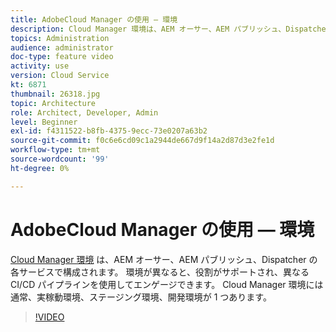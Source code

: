 ```yaml
---
title: AdobeCloud Manager の使用 — 環境
description: Cloud Manager 環境は、AEM オーサー、AEM パブリッシュ、Dispatcher の各サービスで構成されています。 環境が異なると、役割がサポートされ、異なる CI/CD パイプラインを使用してエンゲージできます。 Cloud Manager 環境には通常、実稼動環境、ステージング環境、開発環境が 1 つあります。
topics: Administration
audience: administrator
doc-type: feature video
activity: use
version: Cloud Service
kt: 6871
thumbnail: 26318.jpg
topic: Architecture
role: Architect, Developer, Admin
level: Beginner
exl-id: f4311522-b8fb-4375-9ecc-73e0207a63b2
source-git-commit: f0c6e6cd09c1a2944de667d9f14a2d87d3e2fe1d
workflow-type: tm+mt
source-wordcount: '99'
ht-degree: 0%

---
```


# AdobeCloud Manager の使用 — 環境

[Cloud Manager 環境](https://experienceleague.adobe.com/docs/experience-manager-cloud-manager/using/how-to-use/manage-your-environment.html) は、AEM オーサー、AEM パブリッシュ、Dispatcher の各サービスで構成されます。 環境が異なると、役割がサポートされ、異なる CI/CD パイプラインを使用してエンゲージできます。 Cloud Manager 環境には通常、実稼動環境、ステージング環境、開発環境が 1 つあります。

>[!VIDEO](https://video.tv.adobe.com/v/26318/?quality=12&learn=on&hidetitle=true)
